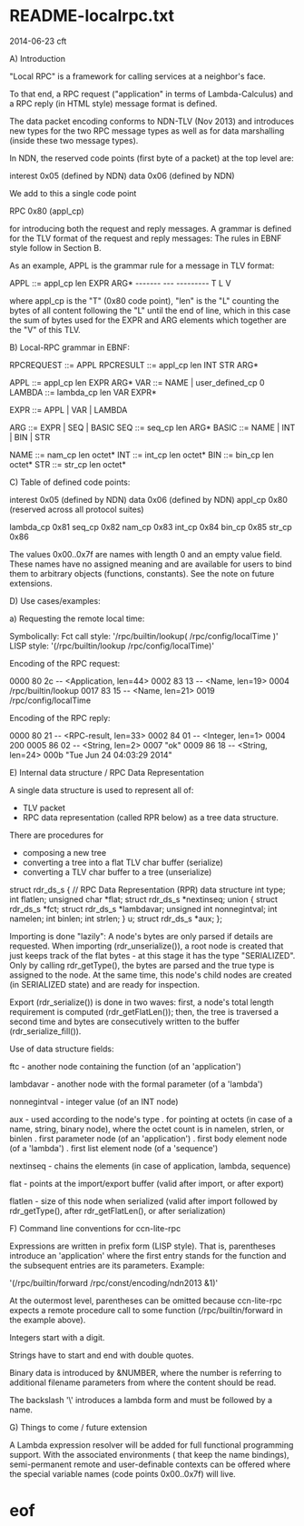 # README-localrpc.txt

2014-06-23 cft

A) Introduction

"Local RPC" is a framework for calling services at a neighbor's face.

To that end, a RPC request ("application" in terms of Lambda-Calculus)
and a RPC reply (in HTML style) message format is defined.

The data packet encoding conforms to NDN-TLV (Nov 2013) and introduces new types for the two RPC message types as well
as for data marshalling (inside these two message types).

In NDN, the reserved code points (first byte of a packet) at the top level are:

interest 0x05 (defined by NDN)
data 0x06 (defined by NDN)

We add to this a single code point

RPC 0x80 (appl_cp)

for introducing both the request and reply messages. A grammar is defined for the TLV format of the request and reply
messages: The rules in EBNF style follow in Section B.

As an example, APPL is the grammar rule for a message in TLV format:

APPL   ::= appl_cp len EXPR ARG*
------- --- --------- T L V

where appl_cp is the "T" (0x80 code point), "len" is the "L" counting the bytes of all content following the "L" until
the end of line, which in this case the sum of bytes used for the EXPR and ARG elements which together are the "V" of
this TLV.

B) Local-RPC grammar in EBNF:

RPCREQUEST ::= APPL RPCRESULT  ::= appl_cp len INT STR ARG*

APPL   ::= appl_cp len EXPR ARG*
VAR    ::= NAME | user_defined_cp 0 LAMBDA ::= lambda_cp len VAR EXPR*

EXPR   ::= APPL | VAR | LAMBDA

ARG    ::= EXPR | SEQ | BASIC SEQ    ::= seq_cp len ARG*
BASIC  ::= NAME | INT | BIN | STR

NAME   ::= nam_cp len octet*
INT    ::= int_cp len octet*
BIN    ::= bin_cp len octet*
STR    ::= str_cp len octet*

C) Table of defined code points:

interest 0x05 (defined by NDN)
data 0x06 (defined by NDN)
appl_cp 0x80 (reserved across all protocol suites)

lambda_cp 0x81 seq_cp 0x82 nam_cp 0x83 int_cp 0x84 bin_cp 0x85 str_cp 0x86

The values 0x00..0x7f are names with length 0 and an empty value field. These names have no assigned meaning and are
available for users to bind them to arbitrary objects
(functions, constants). See the note on future extensions.

D) Use cases/examples:

a) Requesting the remote local time:

Symbolically:
Fct call style:  '/rpc/builtin/lookup( /rpc/config/localTime )'
LISP style:      '(/rpc/builtin/lookup /rpc/config/localTime)'

Encoding of the RPC request:

0000 80 2c -- <Application, len=44>
0002 83 13 -- <Name, len=19>
0004 /rpc/builtin/lookup 0017 83 15 -- <Name, len=21>
0019 /rpc/config/localTime

Encoding of the RPC reply:

0000 80 21 -- <RPC-result, len=33>
0002 84 01 -- <Integer, len=1>
0004 200 0005 86 02 -- <String, len=2>
0007      "ok"
0009 86 18 -- <String, len=24>
000b      "Tue Jun 24 04:03:29 2014"

E) Internal data structure / RPC Data Representation

A single data structure is used to represent all of:

- TLV packet
- RPC data representation (called RPR below)
  as a tree data structure.

There are procedures for

- composing a new tree
- converting a tree into a flat TLV char buffer (serialize)
- converting a TLV char buffer to a tree (unserialize)

struct rdr_ds_s { // RPC Data Representation (RPR) data structure int type; int flatlen; unsigned char *flat; struct
rdr_ds_s *nextinseq; union { struct rdr_ds_s *fct; struct rdr_ds_s *lambdavar; unsigned int nonnegintval; int namelen;
int binlen; int strlen; } u; struct rdr_ds_s *aux; };

Importing is done "lazily": A node's bytes are only parsed if details are requested. When importing (rdr_unserialize()),
a root node is created that just keeps track of the flat bytes - at this stage it has the type "SERIALIZED". Only by
calling rdr_getType(), the bytes are parsed and the true type is assigned to the node. At the same time, this node's
child nodes are created (in SERIALIZED state) and are ready for inspection.

Export (rdr_serialize()) is done in two waves: first, a node's total length requirement is computed (rdr_getFlatLen());
then, the tree is traversed a second time and bytes are consecutively written to the buffer (rdr_serialize_fill()).

Use of data structure fields:

ftc - another node containing the function (of an 'application')

lambdavar - another node with the formal parameter (of a 'lambda')

nonnegintval - integer value (of an INT node)

aux - used according to the node's type . for pointing at octets (in case of a name, string, binary node), where the
octet count is in namelen, strlen, or binlen . first parameter node (of an 'application')
. first body element node (of a 'lambda')
. first list element node (of a 'sequence')

nextinseq - chains the elements (in case of application, lambda, sequence)

flat - points at the import/export buffer (valid after import, or after export)

flatlen - size of this node when serialized (valid after import followed by rdr_getType(), after rdr_getFlatLen(), or
after serialization)

F) Command line conventions for ccn-lite-rpc

Expressions are written in prefix form (LISP style). That is, parentheses introduce an 'application' where the first
entry stands for the function and the subsequent entries are its parameters. Example:

'(/rpc/builtin/forward /rpc/const/encoding/ndn2013 &1)'

At the outermost level, parentheses can be omitted because ccn-lite-rpc expects a remote procedure call to some function
(/rpc/builtin/forward in the example above).

Integers start with a digit.

Strings have to start and end with double quotes.

Binary data is introduced by &NUMBER, where the number is referring to additional filename parameters from where the
content should be read.

The backslash '\\' introduces a lambda form and must be followed by a name.

G) Things to come / future extension

A Lambda expression resolver will be added for full functional programming support. With the associated environments (
that keep the name bindings), semi-permanent remote and user-definable contexts can be offered where the special
variable names (code points 0x00..0x7f)
will live.

# eof
